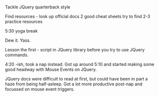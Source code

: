 Tackle JQuery quarterback style

Find resources - 
look up official docs
2 good cheat sheets
try to find 2-3 practice resources

5:30 yoga break

Dew it.
Yass.



Lesson the first - script in JQuery library before you try to use JQuery commands.

4:20 -ish, took a nap instead.  Got up around 5:10 and started making some good headway with Mouse Events on JQuery.

JQuery docs were difficult to read at first, but could have been in part a haze from being half-asleep.  Got a lot more productive post-nap and focussed on mouse event triggers.